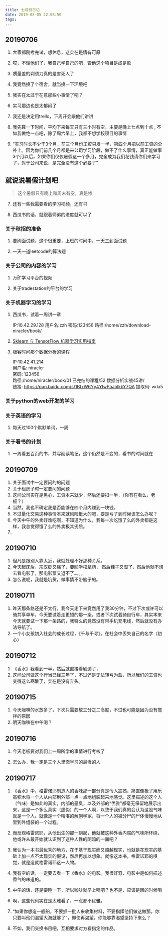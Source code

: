 ```yaml
---
title: 七月份日记
date: 2019-08-05 22:08:50
tags:
---
```





## 20190706

1. 大家都刚考完试，想休息，这实在是情有可原

2. 哎，不理他们了，我自己学自己的吧，管他这个项目是成是败

3. 质量差的剃须刀真的是害死人了

4. 我竟然换了个宿舍，就当换一下环境吧

5. 我实在太过于在意那些小事情了吧？

6. 实习那边也是太郁闷了

7. 我还是决定用trello，下周开会跟他们讲讲

8. 我先算一下时间，平均下来每天只有三小时有空，主要是晚上七点到十点
, 不如我做绝一点吧，除了周六早上，我都不想学校项目的事情

9. “实习时长不少于3个月，前三个月份工资只发一半，第四个月把以前工资的全补上。因为你们前几个月都是来公司学习阶段，做不了什么事情，真正能做事3个月以后，如果你们仅仅暑假这一个多月，完全成为我们花钱请你们来学习了，对于公司来说，是完全没有这个必要了”

<!-- more -->

## 就说说暑假计划吧

> 这个暑假只有晚上和周末有空，真是惨

7. 还有一些我需要看的学习视频，还有书

8. 西瓜书的话，就跟着师弟的进度就可以了

### 关于秋招的准备

1. 要刷面试题，这个很重要，上班的时间中，一天三到面试题

1. 一天一道leetcode的算法题

### 关于公司的内容的学习

1. 万矿学习平台的视频

2. 关于tradestation的平台的学习

### 关于机器学习的学习

1. 西瓜书，试着一周讲一章

    IP:10.42.29.128
    用户名:zzh
    密码:123456
    路径:/home/zzh/download-niracler/book/

2. [Sklearn 与 TensorFlow 机器学习实用指南](https://github.com/apachecn/hands-on-ml-zh/tree/d6963c5048a1d4b1da9e741c625f7cc2a1400235)

3. 极客时间那个数据分析的课程  

    IP:10.42.41.214  
    用户名: niracler  
    密码: 123456  
    路径:/home/niracler/book/01 已完结的课程/52 数据分析实战45讲/  
    链接: https://pan.baidu.com/s/1BtxW6Yy4YIwPaJoIkbY7QA 提取码: wda5 


### 关于python的web开发的学习

### 关于英语的学习

1. 每天过100个默默单词，一周

### 关于看书的计划

1. 一周看五百页的书，并写阅读笔记，这个仍然是不变的，看书的时间就在

## 20190709

1. 关于面试中一定要问的的问题
2. 关于租房子时一定要问的问题
3. 这间公司实在是黑心，工资本来就少，然后还要扣一半，（你有在看么，老板？）
4. 当然，我也不确定我是否能够在四个月内赚到一块钱。
5. 不过量化交易这种事情本来就风险挺大的吧，要是亏了到时候该怎么办呢？
6. 今天中午的外卖好难吃啊，不知道为什么，我每一次吃饿了么的外卖都是这样，我总觉得饿了么的外卖极其劣质。
7. 


## 20190710

1. 但凡是跟别人靠太近，我就处理不好那种关系。
2. 今天起床后，宗汉脚又痛了，要回学校拿药， 然后鞋子又湿了，然后他就不想去看电影了，那电影票又退不了。。。。
3. 怎么说呢，我就是坑货，做事情不带脑子的。

## 20190711

1. 昨天那条路还是不太行，我今天走下来竟然用了我30分钟，不过下次或许可以骑共享单车，今天要试着走更短的那一条，或者下次试着骑自行车，其实本来今天就要试一下那一条路的，我特么的竟然没有带手机充电线，然后就没有办法导航了。
1. 一个小女孩初入社会的成长过程，《千与千寻》。在社会中丢失自己的名字（初心）

## 20190712

1. 《香水》我看到一半，然后就直接看剧透了，
2. 这间公司做这个行当已经三年了，不过还是无法转亏为盈，所以我们的工资也变得这么寒酸了，实在是没有奔头。

## 20190715

1. 今天咖啡的水放多了，下次只需要放三分之二高度，不过也可能是因为没有搅拌的原因
2. 明天咖啡在中午喝？

## 20190716

1. 今天老板要对我们上一周所学的事情进行考核了

1. 怎么办，我一定是三个人里面学习的最慢的人

## 20190717

1. 《香水》中，格雷诺耶制造人的香味那一部分真是令人震撼，简直像极了用乐高积木将一个人从内部到外部一点一点地组装起来地感觉。这里描述的这个人（气味）是如此的真实，内部的恶臭，以及外部的“优雅”都毫无保留地展示出来，这是一个多么真实（虚伪）的一个人啊，以致于我们真的会认为这股气味就是一个人。就像是一个精湛的解刨学家，将一个人的被分尸的尸体慢慢地从里到外组装的一个过程。

2. 而反观格雷诺耶，从他出生的那一刻起，他就被这种外香内腐的气味所环绕，他或许从最开始就认识到了这种人性的阴暗的一面吧？

3. 我认为一本书最优秀的地方，在于基于现实而又超越现实，也就是在现实的基础上加一点不太现实的假设，然后再加以想象。就像这本书，格雷诺耶的嗅觉，就是造就格雷诺耶这一人物。

4. 我有空的话，一定要去看一下《香水》的电影。我很好奇，电影中是如何描述香气的味道的。

5. 中午的话，还是要睡一下，所以咖啡就早上喝吧？也不是，应该是困的时候喝

6. 啊，这些代码实在是太难看了，一点都不优雅。

7. “如果你想造一艘船，不要抓一批人来收集材料，不要指挥他们做这做那，你只要叫他们渴望大海就够了”，即使再渴望，你能够靠渴望坚持下来么？

8. 不如，我们交换书目吧，互相要求对方看指定的作品。